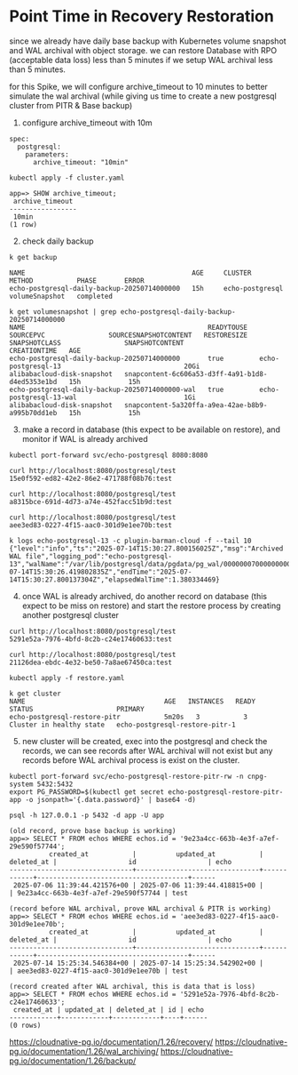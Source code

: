 # Point Time in Recovery Restoration

since we already have daily base backup with Kubernetes volume snapshot and WAL archival with object storage. we can restore Database with RPO (acceptable data loss) less than 5 minutes if we setup WAL archival less than 5 minutes.

for this Spike, we will configure archive_timeout to 10 minutes to better simulate the wal archival (while giving us time to create a new postgresql cluster from PITR & Base backup)

1. configure archive_timeout with 10m
```
spec:
  postgresql:
    parameters:
      archive_timeout: "10min"

kubectl apply -f cluster.yaml

app=> SHOW archive_timeout;
 archive_timeout
-----------------
 10min
(1 row)
```
2. check daily backup
```
k get backup 

NAME                                          AGE     CLUSTER           METHOD           PHASE       ERROR
echo-postgresql-daily-backup-20250714000000   15h     echo-postgresql   volumeSnapshot   completed   

k get volumesnapshot | grep echo-postgresql-daily-backup-20250714000000
NAME                                              READYTOUSE   SOURCEPVC                SOURCESNAPSHOTCONTENT   RESTORESIZE   SNAPSHOTCLASS                SNAPSHOTCONTENT                                    CREATIONTIME   AGE
echo-postgresql-daily-backup-20250714000000       true         echo-postgresql-13                               20Gi          alibabacloud-disk-snapshot   snapcontent-6c606a53-d3ff-4a91-b1d8-d4ed5353e1bd   15h            15h
echo-postgresql-daily-backup-20250714000000-wal   true         echo-postgresql-13-wal                           1Gi           alibabacloud-disk-snapshot   snapcontent-5a320ffa-a9ea-42ae-b8b9-a995b70dd1eb   15h            15h

```
3. make a record in database (this expect to be available on restore), and monitor if WAL is already archived
```
kubectl port-forward svc/echo-postgresql 8080:8080

curl http://localhost:8080/postgresql/test
15e0f592-ed82-42e2-86e2-471788f08b76:test

curl http://localhost:8080/postgresql/test
a8315bce-691d-4d73-a74e-452facc51b9d:test

curl http://localhost:8080/postgresql/test
aee3ed83-0227-4f15-aac0-301d9e1ee70b:test

k logs echo-postgresql-13 -c plugin-barman-cloud -f --tail 10
{"level":"info","ts":"2025-07-14T15:30:27.800156025Z","msg":"Archived WAL file","logging_pod":"echo-postgresql-13","walName":"/var/lib/postgresql/data/pgdata/pg_wal/00000007000000000000007C","startTime":"2025-07-14T15:30:26.419802835Z","endTime":"2025-07-14T15:30:27.800137304Z","elapsedWalTime":1.380334469}
```
4. once WAL is already archived, do another record on database (this expect to be miss on restore) and start the restore process by creating another postgresql cluster
```
curl http://localhost:8080/postgresql/test
5291e52a-7976-4bfd-8c2b-c24e17460633:test

curl http://localhost:8080/postgresql/test
21126dea-ebdc-4e32-be50-7a8ae67450ca:test

kubectl apply -f restore.yaml

k get cluster                
NAME                                   AGE   INSTANCES   READY   STATUS                     PRIMARY
echo-postgresql-restore-pitr           5m20s   3           3       Cluster in healthy state   echo-postgresql-restore-pitr-1
```
5. new cluster will be created, exec into the postgresql and check the records, we can see records after WAL archival will not exist but any records before WAL archival process is exist on the cluster.
```
kubectl port-forward svc/echo-postgresql-restore-pitr-rw -n cnpg-system 5432:5432
export PG_PASSWORD=$(kubectl get secret echo-postgresql-restore-pitr-app -o jsonpath='{.data.password}' | base64 -d)

psql -h 127.0.0.1 -p 5432 -d app -U app

(old record, prove base backup is working)
app=> SELECT * FROM echos WHERE echos.id = '9e23a4cc-663b-4e3f-a7ef-29e590f57744';
          created_at           |          updated_at           | deleted_at |                  id                  | echo
-------------------------------+-------------------------------+------------+--------------------------------------+------
 2025-07-06 11:39:44.421576+00 | 2025-07-06 11:39:44.418815+00 |            | 9e23a4cc-663b-4e3f-a7ef-29e590f57744 | test

(record before WAL archival, prove WAL archival & PITR is working)
app=> SELECT * FROM echos WHERE echos.id = 'aee3ed83-0227-4f15-aac0-301d9e1ee70b';
          created_at           |          updated_at           | deleted_at |                  id                  | echo
-------------------------------+-------------------------------+------------+--------------------------------------+------
 2025-07-14 15:25:34.546384+00 | 2025-07-14 15:25:34.542902+00 |            | aee3ed83-0227-4f15-aac0-301d9e1ee70b | test

(record created after WAL archival, this is data that is loss)
app=> SELECT * FROM echos WHERE echos.id = '5291e52a-7976-4bfd-8c2b-c24e17460633';
 created_at | updated_at | deleted_at | id | echo
------------+------------+------------+----+------
(0 rows)
```

https://cloudnative-pg.io/documentation/1.26/recovery/
https://cloudnative-pg.io/documentation/1.26/wal_archiving/
https://cloudnative-pg.io/documentation/1.26/backup/

